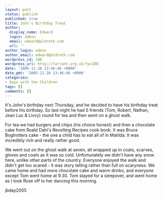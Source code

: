 ```yaml
---
layout: post
status: publish
published: true
title: John's Birthday Treat
author:
  display_name: Edward
  login: admin
  email: edward@aldreth.com
  url: ''
author_login: admin
author_email: edward@aldreth.com
wordpress_id: 208
wordpress_url: http://tarrant.org.uk/?p=208
date: '2005-11-26 13:46:46 +0000'
date_gmt: '2005-11-26 13:46:46 +0000'
categories:
- Days with the Children
tags: []
comments: []
---
```

<p>It's John's birthday next Thursday, and he decided to have his birthday treat before his birthday.  So last night he had 5 friends (Tom, Robert, Nathan, Jean Luc & Livvy) round for tea and then went on a ghost walk.</p>
<p>For tea we had burgers and chips (his choice honest) and then a chocolate cake from Roald Dahl's Revolting Recipes cook book.  It was Bruce Bogtrotters cake - the one a child has to eat all of in Matilda.  It was incredibly rich and really rather good.</p>
<p>We went out on the ghost walk at seven, all wrapped up in coats, scarves, gloves and coats as it was so cold.  Unfortunately we didn't have any snow here, unlike other parts of the country.  Everyone enjoyed the walk and didn't get too scared - it was story telling rather than full on scaryness.  We came home and had more chocolate cake and warm drinks, and everyone except Tom went home at 9:30.  Tom stayed for a sleepover, and went home as I took Rose off to her dancing this morning.</p>
<p><wpg2>jbday2005</wpg2></p>
